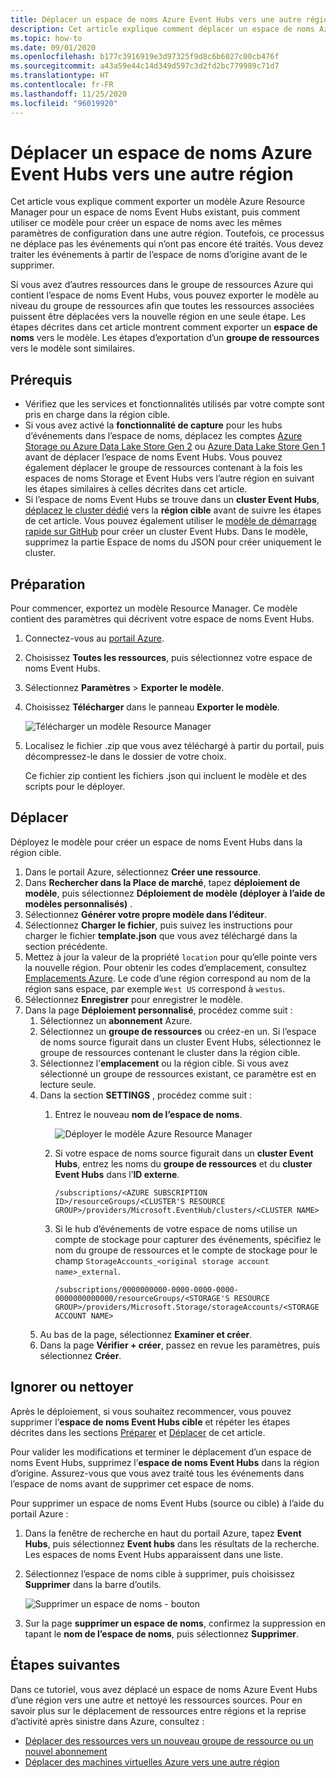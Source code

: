 ```yaml
---
title: Déplacer un espace de noms Azure Event Hubs vers une autre région | Microsoft Docs
description: Cet article explique comment déplacer un espace de noms Azure Event Hubs de la région actuelle vers une autre région.
ms.topic: how-to
ms.date: 09/01/2020
ms.openlocfilehash: b177c3916919e3d97325f9d8c6b6027c00cb476f
ms.sourcegitcommit: a43a59e44c14d349d597c3d2fd2bc779989c71d7
ms.translationtype: HT
ms.contentlocale: fr-FR
ms.lasthandoff: 11/25/2020
ms.locfileid: "96019920"
---
```

# <a name="move-an-azure-event-hubs-namespace-to-another-region"></a>Déplacer un espace de noms Azure Event Hubs vers une autre région
Cet article vous explique comment exporter un modèle Azure Resource Manager pour un espace de noms Event Hubs existant, puis comment utiliser ce modèle pour créer un espace de noms avec les mêmes paramètres de configuration dans une autre région. Toutefois, ce processus ne déplace pas les événements qui n’ont pas encore été traités. Vous devez traiter les événements à partir de l’espace de noms d’origine avant de le supprimer.
 
Si vous avez d’autres ressources dans le groupe de ressources Azure qui contient l’espace de noms Event Hubs, vous pouvez exporter le modèle au niveau du groupe de ressources afin que toutes les ressources associées puissent être déplacées vers la nouvelle région en une seule étape. Les étapes décrites dans cet article montrent comment exporter un **espace de noms** vers le modèle. Les étapes d’exportation d’un **groupe de ressources** vers le modèle sont similaires. 

## <a name="prerequisites"></a>Prérequis

- Vérifiez que les services et fonctionnalités utilisés par votre compte sont pris en charge dans la région cible.
- Si vous avez activé la **fonctionnalité de capture** pour les hubs d’événements dans l’espace de noms, déplacez les comptes [Azure Storage ou Azure Data Lake Store Gen 2](../storage/common/storage-account-move.md) ou [Azure Data Lake Store Gen 1](../data-lake-store/data-lake-store-migration-cross-region.md) avant de déplacer l’espace de noms Event Hubs. Vous pouvez également déplacer le groupe de ressources contenant à la fois les espaces de noms Storage et Event Hubs vers l’autre région en suivant les étapes similaires à celles décrites dans cet article. 
- Si l’espace de noms Event Hubs se trouve dans un **cluster Event Hubs**, [déplacez le cluster dédié](move-cluster-across-regions.md) vers la **région cible** avant de suivre les étapes de cet article. Vous pouvez également utiliser le [modèle de démarrage rapide sur GitHub](https://github.com/Azure/azure-quickstart-templates/tree/master/201-eventhubs-create-cluster-namespace-eventhub/) pour créer un cluster Event Hubs. Dans le modèle, supprimez la partie Espace de noms du JSON pour créer uniquement le cluster. 

## <a name="prepare"></a>Préparation
Pour commencer, exportez un modèle Resource Manager. Ce modèle contient des paramètres qui décrivent votre espace de noms Event Hubs.

1. Connectez-vous au [portail Azure](https://portal.azure.com).
2. Choisissez **Toutes les ressources**, puis sélectionnez votre espace de noms Event Hubs.
3. Sélectionnez **Paramètres** > **Exporter le modèle**.
4. Choisissez **Télécharger** dans le panneau **Exporter le modèle**.

    ![Télécharger un modèle Resource Manager](./media/move-across-regions/download-template.png)
5. Localisez le fichier .zip que vous avez téléchargé à partir du portail, puis décompressez-le dans le dossier de votre choix.

   Ce fichier zip contient les fichiers .json qui incluent le modèle et des scripts pour le déployer.


## <a name="move"></a>Déplacer

Déployez le modèle pour créer un espace de noms Event Hubs dans la région cible. 


1. Dans le portail Azure, sélectionnez **Créer une ressource**.
2. Dans **Rechercher dans la Place de marché**, tapez **déploiement de modèle**, puis sélectionnez **Déploiement de modèle (déployer à l’aide de modèles personnalisés)** .
5. Sélectionnez **Générer votre propre modèle dans l’éditeur**.
6. Sélectionnez **Charger le fichier**, puis suivez les instructions pour charger le fichier **template.json** que vous avez téléchargé dans la section précédente.
1. Mettez à jour la valeur de la propriété `location` pour qu’elle pointe vers la nouvelle région. Pour obtenir les codes d’emplacement, consultez [Emplacements Azure](https://azure.microsoft.com/global-infrastructure/locations/). Le code d’une région correspond au nom de la région sans espace, par exemple `West US` correspond à `westus`.
1. Sélectionnez **Enregistrer** pour enregistrer le modèle. 
1. Dans la page **Déploiement personnalisé**, procédez comme suit : 
    1. Sélectionnez un **abonnement** Azure. 
    2. Sélectionnez un **groupe de ressources** ou créez-en un. Si l’espace de noms source figurait dans un cluster Event Hubs, sélectionnez le groupe de ressources contenant le cluster dans la région cible. 
    3. Sélectionnez l’**emplacement** ou la région cible. Si vous avez sélectionné un groupe de ressources existant, ce paramètre est en lecture seule. 
    4. Dans la section **SETTINGS** , procédez comme suit :    
        1. Entrez le nouveau **nom de l’espace de noms**. 

            ![Déployer le modèle Azure Resource Manager](./media/move-across-regions/deploy-template.png)
        2. Si votre espace de noms source figurait dans un **cluster Event Hubs**, entrez les noms du **groupe de ressources** et du **cluster Event Hubs** dans l’**ID externe**. 

              ```
              /subscriptions/<AZURE SUBSCRIPTION ID>/resourceGroups/<CLUSTER'S RESOURCE GROUP>/providers/Microsoft.EventHub/clusters/<CLUSTER NAME>
              ```   
        3. Si le hub d’événements de votre espace de noms utilise un compte de stockage pour capturer des événements, spécifiez le nom du groupe de ressources et le compte de stockage pour le champ `StorageAccounts_<original storage account name>_external`. 
            
            ```
            /subscriptions/0000000000-0000-0000-0000-0000000000000/resourceGroups/<STORAGE'S RESOURCE GROUP>/providers/Microsoft.Storage/storageAccounts/<STORAGE ACCOUNT NAME>
            ```    
    5. Au bas de la page, sélectionnez **Examiner et créer**. 
    1. Dans la page **Vérifier + créer**, passez en revue les paramètres, puis sélectionnez **Créer**.   

## <a name="discard-or-clean-up"></a>Ignorer ou nettoyer
Après le déploiement, si vous souhaitez recommencer, vous pouvez supprimer l’**espace de noms Event Hubs cible** et répéter les étapes décrites dans les sections [Préparer](#prepare) et [Déplacer](#move) de cet article.

Pour valider les modifications et terminer le déplacement d’un espace de noms Event Hubs, supprimez l’**espace de noms Event Hubs** dans la région d’origine. Assurez-vous que vous avez traité tous les événements dans l’espace de noms avant de supprimer cet espace de noms. 

Pour supprimer un espace de noms Event Hubs (source ou cible) à l’aide du portail Azure :

1. Dans la fenêtre de recherche en haut du portail Azure, tapez **Event Hubs**, puis sélectionnez **Event hubs** dans les résultats de la recherche. Les espaces de noms Event Hubs apparaissent dans une liste.
2. Sélectionnez l’espace de noms cible à supprimer, puis choisissez **Supprimer** dans la barre d’outils. 

    ![Supprimer un espace de noms - bouton](./media/move-across-regions/delete-namespace-button.png)
3. Sur la page **supprimer un espace de noms**, confirmez la suppression en tapant le **nom de l’espace de noms**, puis sélectionnez **Supprimer**. 

## <a name="next-steps"></a>Étapes suivantes

Dans ce tutoriel, vous avez déplacé un espace de noms Azure Event Hubs d’une région vers une autre et nettoyé les ressources sources.  Pour en savoir plus sur le déplacement de ressources entre régions et la reprise d’activité après sinistre dans Azure, consultez :


- [Déplacer des ressources vers un nouveau groupe de ressource ou un nouvel abonnement](../azure-resource-manager/management/move-resource-group-and-subscription.md)
- [Déplacer des machines virtuelles Azure vers une autre région](../site-recovery/azure-to-azure-tutorial-migrate.md)
